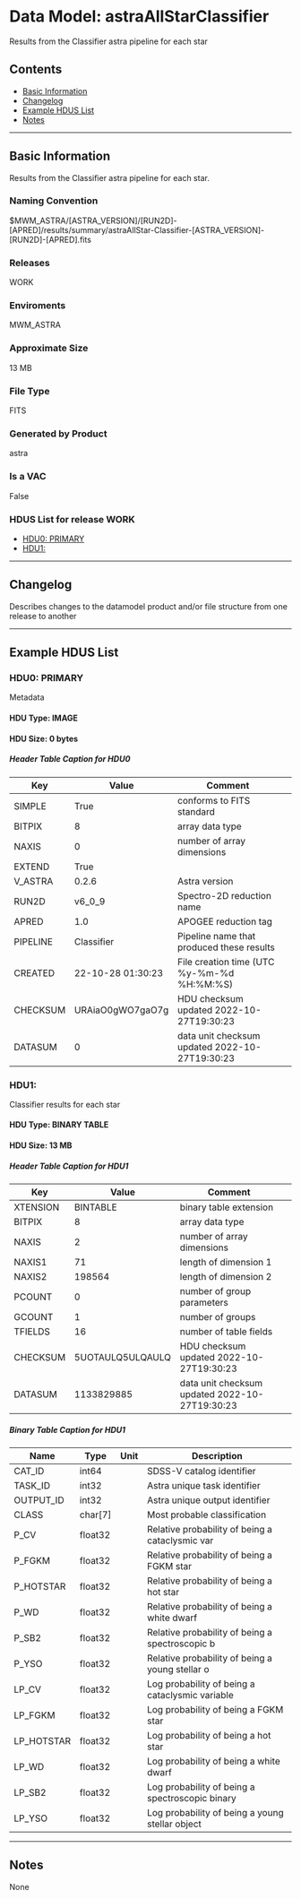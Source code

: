 # Data Model: astraAllStarClassifier


Results from the Classifier astra pipeline for each star


## Contents
- [Basic Information](#basic-information)
- [Changelog](#changelog)
- [Example HDUS List](#example-hdus-list)
- [Notes](#notes)

---

## Basic Information
Results from the Classifier astra pipeline for each star.

### Naming Convention
$MWM_ASTRA/[ASTRA_VERSION]/[RUN2D]-[APRED]/results/summary/astraAllStar-Classifier-[ASTRA_VERSION]-[RUN2D]-[APRED].fits

### Releases
WORK

### Enviroments
MWM_ASTRA

### Approximate Size
13 MB

### File Type
FITS

### Generated by Product
astra

### Is a VAC
False

### HDUS List for release WORK
  - [HDU0: PRIMARY](#hdu0-primary)
  - [HDU1: ](#hdu1-)

---

## Changelog
Describes changes to the datamodel product and/or file structure from one release to another

---
## Example HDUS List

### HDU0: PRIMARY
Metadata

#### HDU Type: IMAGE
#### HDU Size:  0 bytes

##### Header Table Caption for HDU0
Key | Value | Comment | |
| --- | --- | --- | --- |
| SIMPLE | True | conforms to FITS standard |
| BITPIX | 8 | array data type |
| NAXIS | 0 | number of array dimensions |
| EXTEND | True |  |
| V_ASTRA | 0.2.6 | Astra version |
| RUN2D | v6_0_9 | Spectro-2D reduction name |
| APRED | 1.0 | APOGEE reduction tag |
| PIPELINE | Classifier | Pipeline name that produced these results |
| CREATED | 22-10-28 01:30:23 | File creation time (UTC %y-%m-%d %H:%M:%S) |
| CHECKSUM | URAiaO0gWO7gaO7g | HDU checksum updated 2022-10-27T19:30:23 |
| DATASUM | 0 | data unit checksum updated 2022-10-27T19:30:23 |



### HDU1: 
Classifier results for each star

#### HDU Type: BINARY TABLE
#### HDU Size:  13 MB

##### Header Table Caption for HDU1
Key | Value | Comment | |
| --- | --- | --- | --- |
| XTENSION | BINTABLE | binary table extension |
| BITPIX | 8 | array data type |
| NAXIS | 2 | number of array dimensions |
| NAXIS1 | 71 | length of dimension 1 |
| NAXIS2 | 198564 | length of dimension 2 |
| PCOUNT | 0 | number of group parameters |
| GCOUNT | 1 | number of groups |
| TFIELDS | 16 | number of table fields |
| CHECKSUM | 5UOTAULQ5ULQAULQ | HDU checksum updated 2022-10-27T19:30:23 |
| DATASUM | 1133829885 | data unit checksum updated 2022-10-27T19:30:23 |

##### Binary Table Caption for HDU1
Name | Type | Unit | Description |
| --- | --- | --- | --- |
 | CAT_ID | int64 |  | SDSS-V catalog identifier |
 | TASK_ID | int32 |  | Astra unique task identifier |
 | OUTPUT_ID | int32 |  | Astra unique output identifier |
 | CLASS | char[7] |  | Most probable classification |
 | P_CV | float32 |  | Relative probability of being a cataclysmic var |
 | P_FGKM | float32 |  | Relative probability of being a FGKM star |
 | P_HOTSTAR | float32 |  | Relative probability of being a hot star |
 | P_WD | float32 |  | Relative probability of being a white dwarf |
 | P_SB2 | float32 |  | Relative probability of being a spectroscopic b |
 | P_YSO | float32 |  | Relative probability of being a young stellar o |
 | LP_CV | float32 |  | Log probability of being a cataclysmic variable |
 | LP_FGKM | float32 |  | Log probability of being a FGKM star |
 | LP_HOTSTAR | float32 |  | Log probability of being a hot star |
 | LP_WD | float32 |  | Log probability of being a white dwarf |
 | LP_SB2 | float32 |  | Log probability of being a spectroscopic binary |
 | LP_YSO | float32 |  | Log probability of being a young stellar object |



---
## Notes
None